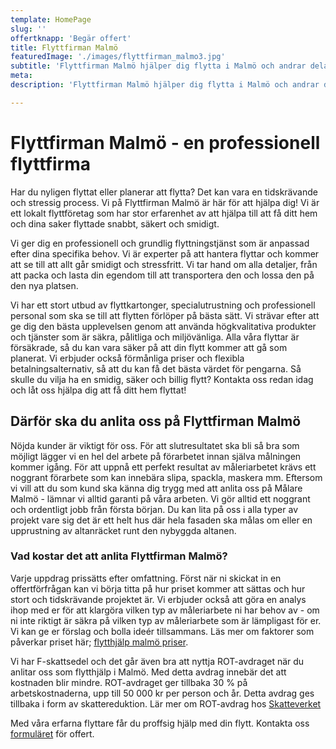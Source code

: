 ```yaml
---
template: HomePage
slug: ''
offertknapp: 'Begär offert'
title: Flyttfirman Malmö
featuredImage: './images/flyttfirman_malmo3.jpg'
subtitle: 'Flyttfirman Malmö hjälper dig flytta i Malmö och andrar delar av Skåne! Kontakta oss för gratis offert idag! Kontakta oss via vårt formulär, telefon eller mail'
meta:
description: 'Flyttfirman Malmö hjälper dig flytta i Malmö och andrar delar av Skåne! Kontakta oss via vårt formulär, telefon eller mail'

---
```


# Flyttfirman Malmö - en professionell flyttfirma

Har du nyligen flyttat eller planerar att flytta? Det kan vara en tidskrävande och stressig process. Vi på Flyttfirman Malmö är här för att hjälpa dig! Vi är ett lokalt flyttföretag som har stor erfarenhet av att hjälpa till att få ditt hem och dina saker flyttade snabbt, säkert och smidigt.  

Vi ger dig en professionell och grundlig flyttningstjänst som är anpassad efter dina specifika behov. Vi är experter på att hantera flyttar och kommer att se till att allt går smidigt och stressfritt. Vi tar hand om alla detaljer, från att packa och lasta din egendom till att transportera den och lossa den på den nya platsen.  

Vi har ett stort utbud av flyttkartonger, specialutrustning och professionell personal som ska se till att flytten förlöper på bästa sätt. Vi strävar efter att ge dig den bästa upplevelsen genom att använda högkvalitativa produkter och tjänster som är säkra, pålitliga och miljövänliga. Alla våra flyttar är försäkrade, så du kan vara säker på att din flytt kommer att gå som planerat. Vi erbjuder också förmånliga priser och flexibla betalningsalternativ, så att du kan få det bästa värdet för pengarna. Så skulle du vilja ha en smidig, säker och billig flytt? Kontakta oss redan idag och låt oss hjälpa dig att få ditt hem flyttat!

## Därför ska du anlita oss på Flyttfirman Malmö
 
Nöjda kunder är viktigt för oss. För att slutresultatet ska bli så bra som möjligt lägger vi en hel del arbete på förarbetet innan själva målningen kommer igång. För att uppnå ett perfekt resultat av måleriarbetet krävs ett noggrant förarbete som kan innebära slipa, spackla, maskera mm. Eftersom vi vill att du som kund ska känna dig trygg med att anlita oss på Målare Malmö - lämnar vi alltid garanti på våra arbeten. Vi gör alltid ett noggrant och
ordentligt jobb från första början. Du kan lita på oss i alla typer av projekt vare sig det är ett helt hus där hela fasaden ska målas om eller en upprustning av altanräcket runt den nybyggda altanen.


### Vad kostar det att anlita Flyttfirman Malmö?

Varje uppdrag prissätts efter omfattning. Först när ni skickat in en offertförfrågan kan vi börja titta på hur priset kommer att sättas och hur stort och tidskrävande projektet är. Vi erbjuder också att göra en analys ihop med er för att klargöra vilken typ av måleriarbete ni har behov av - om ni inte riktigt är säkra på vilken typ av måleriarbete som är lämpligast för er. Vi kan ge er förslag och bolla ideér tillsammans. Läs mer om faktorer som påverkar priset här; [flytthjälp malmö priser](/priser).

Vi har F-skattsedel och det går även bra att nyttja ROT-avdraget när du anlitar oss som flytthjälp i Malmö. Med detta avdrag innebär det att kostnaden blir mindre. ROT-avdraget ger tillbaka 30 % på arbetskostnaderna, upp till 50 000 kr per person och år. Detta avdrag ges tillbaka i form av skattereduktion. Lär mer om ROT-avdrag hos [Skatteverket](https://www.skatteverket.se/foretag/skatterochavdrag/rotochrut/gerarbetetratttillrotavdrag.4.5c1163881590be297b5173bf.html)

Med våra erfarna flyttare får du proffsig hjälp med din flytt.
Kontakta oss [formuläret](/offert) för offert.

